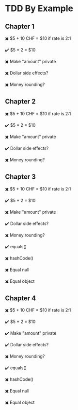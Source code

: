 # TDD By Example

## Chapter 1

✖️ $5 + 10 CHF = $10 if rate is 2:1

✔️ $5 \* 2 = $10

✖️ Make "amount" private

✖️ Dollar side effects?

✖️ Money rounding?

## Chapter 2

✖️ $5 + 10 CHF = $10 if rate is 2:1

✔️ $5 \* 2 = $10

✖️ Make "amount" private

✔️ Dollar side effects?

✖️ Money rounding?

## Chapter 3

✖️ $5 + 10 CHF = $10 if rate is 2:1

✔️ $5 \* 2 = $10

✖️ Make "amount" private

✔️ Dollar side effects?

✖️ Money rounding?

✔️ equals()

✖️ hashCode()

✖️ Equal null

✖️ Equal object

## Chapter 4

✖️ $5 + 10 CHF = $10 if rate is 2:1

✔️ $5 \* 2 = $10

✔️ Make "amount" private

✔️ Dollar side effects?

✖️ Money rounding?

✔️ equals()

✖️ hashCode()

✖️ Equal null

✖️ Equal object
